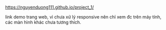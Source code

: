https://nguyenduong111.github.io/project_1/

link demo trang web, vì chưa xử lý responsive nên chỉ xem đc trên máy tính, các màn hình khác chưa tương thích.